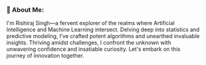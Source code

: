 ### 💫 About Me:
I'm Rishiraj Singh—a fervent explorer of the realms where Artificial Intelligence and Machine Learning intersect. Delving deep into statistics and predictive modeling, I've crafted potent algorithms and unearthed invaluable insights. Thriving amidst challenges, I confront the unknown with unwavering confidence and insatiable curiosity. Let's embark on this journey of innovation together.

<!--
**Rishiraj-singh7/Rishiraj-singh7** is a ✨ _special_ ✨ repository because its `README.md` (this file) appears on your GitHub profile.

Here are some ideas to get you started:

- 🔭 I’m currently working on ...
- 🌱 I’m currently learning ...
- 👯 I’m looking to collaborate on ...
- 🤔 I’m looking for help with ...
- 💬 Ask me about ...
- 📫 How to reach me: ...
- 😄 Pronouns: ...
- ⚡ Fun fact: ...
-->
